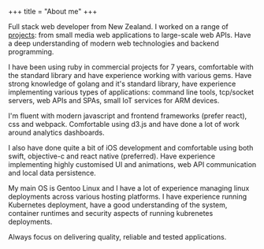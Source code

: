 +++
title = "About me"
+++

Full stack web developer from New Zealand. I worked on a range of [projects](/projects/): from small media web applications to large-scale web APIs. Have a deep understanding of modern web technologies and backend programming. 

I have been using ruby in commercial projects for 7 years, comfortable with the standard library and have experience working with various gems. Have strong knowledge of golang and it's standard library, have experience implementing various types of applications: command line tools, tcp/socket servers, web APIs and SPAs, small IoT services for ARM devices.

I'm fluent with modern javascript and frontend frameworks (prefer react), css and webpack. Comfortable using d3.js and have done a lot of work around analytics dashboards. 

I also have done quite a bit of iOS development and comfortable using both swift, objective-c and react native (preferred). Have experience implementing highly customised UI and animations, web API communication and local data persistence. 

My main OS is Gentoo Linux and I have a lot of experience managing linux deployments across various hosting platforms. I have experience running Kubernetes deployment, have a good understanding of the system, container runtimes and security aspects of running kubrenetes deployments.

Always focus on delivering quality, reliable and tested applications.
